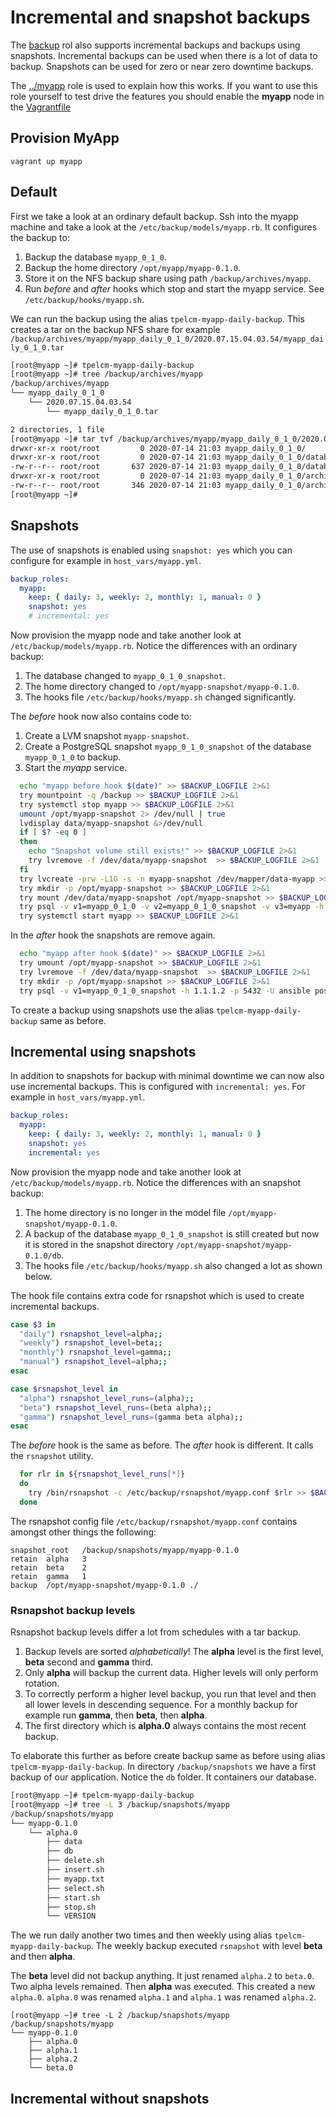 # Incremental and snapshot backups

The [backup](../backup) rol also supports incremental backups and backups using snapshots. Incremental backups can be used when there is a lot of data to backup. Snapshots can be used for zero or near zero downtime backups.

The [../myapp](../myapp) role is used to explain how this works. If you want to use this role yourself to test drive the features you should enable the **myapp** node in the [Vagrantfile](../../../../vagrant/Vagrantfile)

## Provision MyApp

    vagrant up myapp

## Default

First we take a look at an ordinary default backup. Ssh into the myapp machine and take a look at the `/etc/backup/models/myapp.rb`. It configures the backup to:

1. Backup the database `myapp_0_1_0`.
2. Backup the home directory `/opt/myapp/myapp-0.1.0`.
3. Store it on the NFS backup share using path `/backup/archives/myapp`.
4. Run *before* and *after* hooks which stop and start the myapp service. See `/etc/backup/hooks/myapp.sh`.

We can run the backup using the alias `tpelcm-myapp-daily-backup`. This creates a tar on the backup NFS share for example `/backup/archives/myapp/myapp_daily_0_1_0/2020.07.15.04.03.54/myapp_daily_0_1_0.tar`

```bash
[root@myapp ~]# tpelcm-myapp-daily-backup 
[root@myapp ~]# tree /backup/archives/myapp
/backup/archives/myapp
└── myapp_daily_0_1_0
    └── 2020.07.15.04.03.54
        └── myapp_daily_0_1_0.tar

2 directories, 1 file
[root@myapp ~]# tar tvf /backup/archives/myapp/myapp_daily_0_1_0/2020.07.15.04.03.54/myapp_daily_0_1_0.tar 
drwxr-xr-x root/root         0 2020-07-14 21:03 myapp_daily_0_1_0/
drwxr-xr-x root/root         0 2020-07-14 21:03 myapp_daily_0_1_0/databases/
-rw-r--r-- root/root       637 2020-07-14 21:03 myapp_daily_0_1_0/databases/PostgreSQL.sql.gz
drwxr-xr-x root/root         0 2020-07-14 21:03 myapp_daily_0_1_0/archives/
-rw-r--r-- root/root       346 2020-07-14 21:03 myapp_daily_0_1_0/archives/home.tar.gz
[root@myapp ~]# 
```

## Snapshots

The use of snapshots is enabled using `snapshot: yes` which you can configure for example in `host_vars/myapp.yml`. 

```yaml
backup_roles:
  myapp:
    keep: { daily: 3, weekly: 2, monthly: 1, manual: 0 }
    snapshot: yes
    # incremental: yes
```

Now provision the myapp node and take another look at `/etc/backup/models/myapp.rb`. Notice the differences with an ordinary backup:

1. The database changed to `myapp_0_1_0_snapshot`.
2. The home directory changed to `/opt/myapp-snapshot/myapp-0.1.0`. 
3. The hooks file `/etc/backup/hooks/myapp.sh` changed significantly.

The *before* hook now also contains code to:

1. Create a LVM snapshot `myapp-snapshot`.
2. Create a PostgreSQL snapshot `myapp_0_1_0_snapshot` of the database `myapp_0_1_0` to backup.
3. Start the *myapp* service.

```bash
  echo "myapp before hook $(date)" >> $BACKUP_LOGFILE 2>&1
  try mountpoint -q /backup >> $BACKUP_LOGFILE 2>&1
  try systemctl stop myapp >> $BACKUP_LOGFILE 2>&1
  umount /opt/myapp-snapshot 2> /dev/null | true
  lvdisplay data/myapp-snapshot &>/dev/null
  if [ $? -eq 0 ]
  then
    echo "Snapshot volume still exists!" >> $BACKUP_LOGFILE 2>&1
    try lvremove -f /dev/data/myapp-snapshot  >> $BACKUP_LOGFILE 2>&1
  fi
  try lvcreate -prw -L1G -s -n myapp-snapshot /dev/mapper/data-myapp >> $BACKUP_LOGFILE 2>&1
  try mkdir -p /opt/myapp-snapshot >> $BACKUP_LOGFILE 2>&1
  try mount /dev/data/myapp-snapshot /opt/myapp-snapshot >> $BACKUP_LOGFILE 2>&1
  try psql -v v1=myapp_0_1_0 -v v2=myapp_0_1_0_snapshot -v v3=myapp -h 1.1.1.2 -p 5432 -U ansible postgres < /etc/backup/scripts/db_snapshot.sql >> $BACKUP_LOGFILE 2>&1
  try systemctl start myapp >> $BACKUP_LOGFILE 2>&1
```

In the *after* hook the snapshots are remove again.

```bash
  echo "myapp after hook $(date)" >> $BACKUP_LOGFILE 2>&1
  try umount /opt/myapp-snapshot >> $BACKUP_LOGFILE 2>&1
  try lvremove -f /dev/data/myapp-snapshot  >> $BACKUP_LOGFILE 2>&1
  try mkdir -p /opt/myapp-snapshot >> $BACKUP_LOGFILE 2>&1
  try psql -v v1=myapp_0_1_0_snapshot -h 1.1.1.2 -p 5432 -U ansible postgres < /etc/backup/scripts/db_snapshot_drop.sql >> $BACKUP_LOGFILE 2>&1
```

To create a backup using snapshots use the alias `tpelcm-myapp-daily-backup` same as before. 

## Incremental using snapshots

In addition to snapshots for backup with minimal downtime we can now also use incremental backups. This is configured with `incremental: yes`. For example in `host_vars/myapp.yml`. 

```yaml
backup_roles:
  myapp:
    keep: { daily: 3, weekly: 2, monthly: 1, manual: 0 }
    snapshot: yes
    incremental: yes
```

Now provision the myapp node and take another look at `/etc/backup/models/myapp.rb`. Notice the differences with an snapshot backup:

1. The home directory is no longer in the model file `/opt/myapp-snapshot/myapp-0.1.0`. 
3. A backup of the database `myapp_0_1_0_snapshot` is still created but now it is stored in the snapshot directory `/opt/myapp-snapshot/myapp-0.1.0/db`.
3. The hooks file `/etc/backup/hooks/myapp.sh` also changed a lot as shown below.

The hook file contains extra code for rsnapshot which is used to create incremental backups.

```bash
case $3 in
  "daily") rsnapshot_level=alpha;;
  "weekly") rsnapshot_level=beta;;
  "monthly") rsnapshot_level=gamma;;
  "manual") rsnapshot_level=alpha;;
esac

case $rsnapshot_level in
  "alpha") rsnapshot_level_runs=(alpha);;
  "beta") rsnapshot_level_runs=(beta alpha);;
  "gamma") rsnapshot_level_runs=(gamma beta alpha);;
esac
```

The *before* hook is the same as before. The *after* hook is different. It calls the `rsnapshot` utility.

```bash
  for rlr in ${rsnapshot_level_runs[*]}
  do
    try /bin/rsnapshot -c /etc/backup/rsnapshot/myapp.conf $rlr >> $BACKUP_LOGFILE 2>&1
  done
```
The rsnapshot config file `/etc/backup/rsnapshot/myapp.conf` contains amongst other things the following:

    snapshot_root   /backup/snapshots/myapp/myapp-0.1.0
    retain  alpha   3
    retain  beta    2
    retain  gamma   1
    backup  /opt/myapp-snapshot/myapp-0.1.0 ./

### Rsnapshot backup levels

Rsnapshot backup levels differ a lot from schedules with a tar backup. 

1. Backup levels are sorted *alphabetically*! The **alpha** level is the first level, **beta** second and **gamma** third.
2. Only **alpha** will backup the current data. Higher levels will only perform rotation.
3. To correctly perform a higher level backup, you run that level and then all lower levels in descending sequence. For a monthly backup for example run **gamma**, then **beta**, then **alpha**.
4. The first directory which is **alpha.0** always contains the most recent backup.

To elaborate this further as before create backup same as before using alias `tpelcm-myapp-daily-backup`. In directory `/backup/snapshots` we have a first backup of our application. Notice the `db` folder. It containers our database. 

```bash
[root@myapp ~]# tpelcm-myapp-daily-backup 
[root@myapp ~]# tree -L 3 /backup/snapshots/myapp
/backup/snapshots/myapp
└── myapp-0.1.0
    └── alpha.0
        ├── data
        ├── db
        ├── delete.sh
        ├── insert.sh
        ├── myapp.txt
        ├── select.sh
        ├── start.sh
        ├── stop.sh
        └── VERSION
```

The we run daily another two times and then weekly using alias `tpelcm-myapp-daily-backup`. The weekly backup executed `rsnapshot` with level **beta** and then **alpha**. 

The **beta** level did not backup anything. It just renamed `alpha.2` to `beta.0`. Two alpha levels remained. Then **alpha** was executed. This created a new `alpha.0`. `alpha.0` was renamed `alpha.1` and `alpha.1` was renamed `alpha.2`. 

```
[root@myapp ~]# tree -L 2 /backup/snapshots/myapp
/backup/snapshots/myapp
└── myapp-0.1.0
    ├── alpha.0
    ├── alpha.1
    ├── alpha.2
    └── beta.0
```

## Incremental without snapshots
